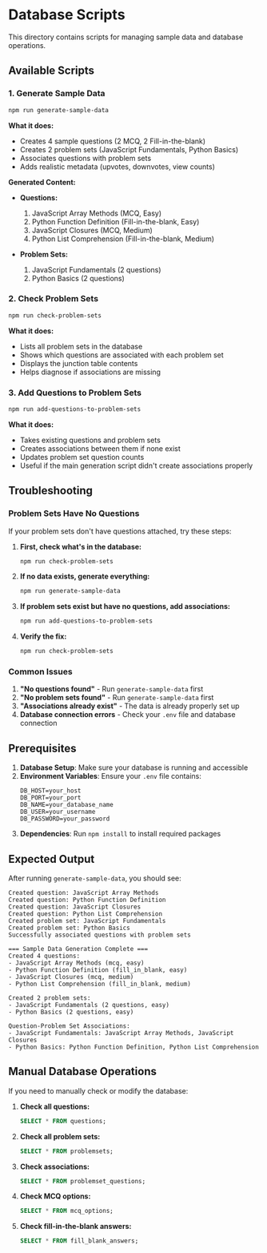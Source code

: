 # Database Scripts

This directory contains scripts for managing sample data and database operations.

## Available Scripts

### 1. Generate Sample Data
```bash
npm run generate-sample-data
```
**What it does:**
- Creates 4 sample questions (2 MCQ, 2 Fill-in-the-blank)
- Creates 2 problem sets (JavaScript Fundamentals, Python Basics)
- Associates questions with problem sets
- Adds realistic metadata (upvotes, downvotes, view counts)

**Generated Content:**
- **Questions:**
  1. JavaScript Array Methods (MCQ, Easy)
  2. Python Function Definition (Fill-in-the-blank, Easy)
  3. JavaScript Closures (MCQ, Medium)
  4. Python List Comprehension (Fill-in-the-blank, Medium)

- **Problem Sets:**
  1. JavaScript Fundamentals (2 questions)
  2. Python Basics (2 questions)

### 2. Check Problem Sets
```bash
npm run check-problem-sets
```
**What it does:**
- Lists all problem sets in the database
- Shows which questions are associated with each problem set
- Displays the junction table contents
- Helps diagnose if associations are missing

### 3. Add Questions to Problem Sets
```bash
npm run add-questions-to-problem-sets
```
**What it does:**
- Takes existing questions and problem sets
- Creates associations between them if none exist
- Updates problem set question counts
- Useful if the main generation script didn't create associations properly

## Troubleshooting

### Problem Sets Have No Questions

If your problem sets don't have questions attached, try these steps:

1. **First, check what's in the database:**
   ```bash
   npm run check-problem-sets
   ```

2. **If no data exists, generate everything:**
   ```bash
   npm run generate-sample-data
   ```

3. **If problem sets exist but have no questions, add associations:**
   ```bash
   npm run add-questions-to-problem-sets
   ```

4. **Verify the fix:**
   ```bash
   npm run check-problem-sets
   ```

### Common Issues

1. **"No questions found"** - Run `generate-sample-data` first
2. **"No problem sets found"** - Run `generate-sample-data` first  
3. **"Associations already exist"** - The data is already properly set up
4. **Database connection errors** - Check your `.env` file and database connection

## Prerequisites

1. **Database Setup**: Make sure your database is running and accessible
2. **Environment Variables**: Ensure your `.env` file contains:
   ```
   DB_HOST=your_host
   DB_PORT=your_port
   DB_NAME=your_database_name
   DB_USER=your_username
   DB_PASSWORD=your_password
   ```
3. **Dependencies**: Run `npm install` to install required packages

## Expected Output

After running `generate-sample-data`, you should see:
```
Created question: JavaScript Array Methods
Created question: Python Function Definition
Created question: JavaScript Closures
Created question: Python List Comprehension
Created problem set: JavaScript Fundamentals
Created problem set: Python Basics
Successfully associated questions with problem sets

=== Sample Data Generation Complete ===
Created 4 questions:
- JavaScript Array Methods (mcq, easy)
- Python Function Definition (fill_in_blank, easy)
- JavaScript Closures (mcq, medium)
- Python List Comprehension (fill_in_blank, medium)

Created 2 problem sets:
- JavaScript Fundamentals (2 questions, easy)
- Python Basics (2 questions, easy)

Question-Problem Set Associations:
- JavaScript Fundamentals: JavaScript Array Methods, JavaScript Closures
- Python Basics: Python Function Definition, Python List Comprehension
```

## Manual Database Operations

If you need to manually check or modify the database:

1. **Check all questions:**
   ```sql
   SELECT * FROM questions;
   ```

2. **Check all problem sets:**
   ```sql
   SELECT * FROM problemsets;
   ```

3. **Check associations:**
   ```sql
   SELECT * FROM problemset_questions;
   ```

4. **Check MCQ options:**
   ```sql
   SELECT * FROM mcq_options;
   ```

5. **Check fill-in-the-blank answers:**
   ```sql
   SELECT * FROM fill_blank_answers;
   ``` 